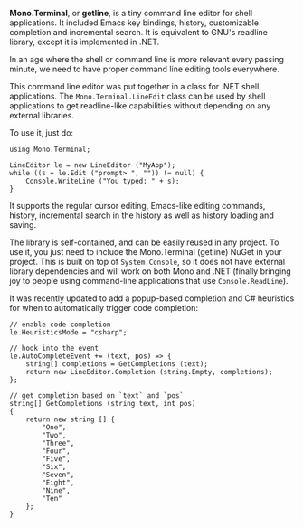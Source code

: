 
**Mono.Terminal**, or **getline**, is a tiny command line editor for shell applications. 
It included Emacs key bindings, history, customizable completion and incremental search. 
It is equivalent to GNU's readline library, except it is implemented in .NET.

In an age where the shell or command line is more relevant every passing minute, we need 
to have proper command line editing tools everywhere.

This command line editor was put together in a class for .NET shell applications. 
The `Mono.Terminal.LineEdit` class can be used by shell applications to get 
readline-like capabilities without depending on any external libraries.

To use it, just do:

	using Mono.Terminal;

	LineEditor le = new LineEditor ("MyApp");
	while ((s = le.Edit ("prompt> ", "")) != null) {
		Console.WriteLine ("You typed: " + s);
    }
	
It supports the regular cursor editing, Emacs-like editing commands, history, incremental 
search in the history as well as history loading and saving.

The library is self-contained, and can be easily reused in any project. To use it, you 
just need to include the Mono.Terminal (getline) NuGet in your project. This is built 
on top of `System.Console`, so it does not have external library dependencies and 
will work on both Mono and .NET (finally bringing joy to people using command-line 
applications that use `Console.ReadLine`).

It was recently updated to add a popup-based completion and C# heuristics for when to 
automatically trigger code completion:

    // enable code completion
    le.HeuristicsMode = "csharp";
    
    // hook into the event
    le.AutoCompleteEvent += (text, pos) => {
        string[] completions = GetCompletions (text); 
        return new LineEditor.Completion (string.Empty, completions);
    };
    
    // get completion based on `text` and `pos`
    string[] GetCompletions (string text, int pos)
    {
        return new string [] {
            "One",
            "Two",
            "Three",
            "Four",
            "Five",
            "Six",
            "Seven",
            "Eight",
            "Nine",
            "Ten"
        };
    }
